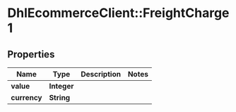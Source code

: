 # DhlEcommerceClient::FreightCharge1

## Properties
Name | Type | Description | Notes
------------ | ------------- | ------------- | -------------
**value** | **Integer** |  |
**currency** | **String** |  |


